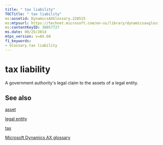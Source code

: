 ```yaml
---
title: " tax liability"
TOCTitle: " tax liability"
ms:assetid: DynamicsAXGlossary.228515
ms:mtpsurl: https://technet.microsoft.com/en-us/library/dynamicsaxglossary.228515(v=AX.60)
ms:contentKeyID: 36057727
ms.date: 08/25/2014
mtps_version: v=AX.60
f1_keywords:
- Glossary.tax liability
---
```


# tax liability

A government authority's legal claim to the assets of a legal entity.

## See also

[asset](asset.md)

[legal entity](legal-entity.md)

[tax](tax.md)

[Microsoft Dynamics AX glossary](glossary/microsoft-dynamics-ax-glossary.md)

  


